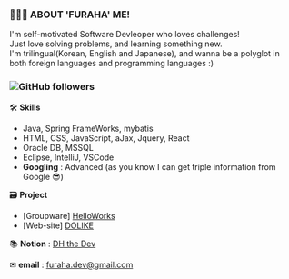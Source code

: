 ### 🏃🏻‍♀️ **ABOUT 'FURAHA' ME!** 
I'm self-motivated Software Devleoper who loves challenges!  
Just love solving problems, and learning something new.  
I'm trilingual(Korean, English and Japanese), and wanna be a polyglot in both foreign languages and programming languages :)  

### ![GitHub followers](https://img.shields.io/github/followers/pastelto?style=social)


  
🛠 **Skills**
- Java, Spring FrameWorks, mybatis
- HTML, CSS, JavaScript, aJax, Jquery, React 
- Oracle DB, MSSQL
- Eclipse, IntelliJ, VSCode  
- **Googling** : Advanced (as you know I can get triple information from Google 😎)

🗃 **Project**
- [Groupware] [HelloWorks](https://github.com/pastelto/HelloWorks.git)
- [Web-site] [DOLIKE](https://github.com/pastelto/DOLIKE.git)


📚 **Notion** : [DH the Dev](https://furahadev.notion.site/THE-DEV-78beb0f21ef04b59aed28bff95b4f99e)

✉ **email** : furaha.dev@gmail.com
<!--
**KHY0705/KHY0705** is a ✨ _special_ ✨ repository because its `README.md` (this file) appears on your GitHub profile.
Here are some ideas to get you started:
- 🔭 I’m currently working on ...
- 🌱 I’m currently learning ...
- 👯 I’m looking to collaborate on ...
- 🤔 I’m looking for help with ...
- 💬 Ask me about ...
- 📫 How to reach me: ...
- 😄 Pronouns: ...
- ⚡ Fun fact: ...
-->
